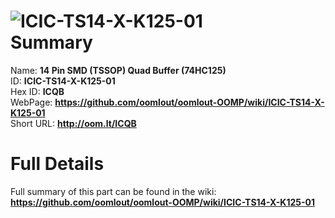 
![ICIC-TS14-X-K125-01](https://github.com/oomlout/oomlout-OOMP/blob/master/parts/ICIC-TS14-X-K125-01/ICIC-TS14-X-K125-01_420.jpg)   
Summary
=================
  
Name: __14 Pin SMD (TSSOP) Quad Buffer (74HC125)__    
ID: __ICIC-TS14-X-K125-01__   
Hex ID: __ICQB__   
WebPage: __https://github.com/oomlout/oomlout-OOMP/wiki/ICIC-TS14-X-K125-01__   
Short URL: __http://oom.lt/ICQB__   

Full Details
==========================
Full summary of this part can be found in the wiki:   
__https://github.com/oomlout/oomlout-OOMP/wiki/ICIC-TS14-X-K125-01__    

